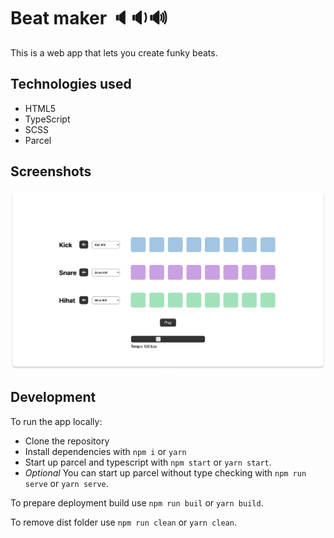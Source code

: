 # Beat maker 🔈🔉🔊
This is a web app that lets you create funky beats.

## Technologies used
- HTML5
- TypeScript
- SCSS
- Parcel

## Screenshots
![Screenshot](beat_maker_screenshot.png?raw=true)

## Development
To run the app locally:
- Clone the repository
- Install dependencies with `npm i` or `yarn`
- Start up parcel and typescript with `npm start` or `yarn start`. 
- *Optional* You can start up parcel without type checking with `npm run serve` or `yarn serve`.

To prepare deployment build use `npm run buil` or `yarn build`.

To remove dist folder use `npm run clean` or `yarn clean`.
